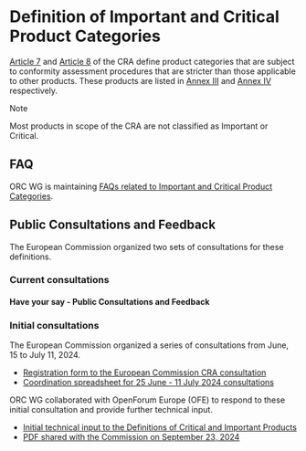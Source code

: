 # Definition of Important and Critical Product Categories

[Article 7][] and [Article 8][] of the CRA define product categories that are subject to conformity assessment procedures that are stricter than those applicable to other products. These products are listed in [Annex III][] and [Annex IV][] respectively.

> [!NOTE]
> Most products in scope of the CRA are not classified as Important or Critical.

## FAQ

ORC WG is maintaining [FAQs related to Important and Critical Product Categories][FAQ].

## Public Consultations and Feedback

The European Commission organized two sets of consultations for these definitions.

### Current consultations
#### Have your say - Public Consultations and Feedback



### Initial consultations

The European Commission organized a series of consultations from June, 15 to July 11, 2024.

- [Registration form to the European Commission CRA consultation][registration form]
- [Coordination spreadsheet for 25 June - 11 July 2024 consultations][coordination spreadsheet]

ORC WG collaborated with OpenForum Europe (OFE) to respond to these initial consultation and provide further technical input.

- [Initial technical input to the Definitions of Critical and Important Products](./input-to-initial-consultation.md)
- [PDF shared with the Commission on September 23, 2024](./input-to-initial-consultation-2024-09-23.md)

[Article 7]: https://eur-lex.europa.eu/legal-content/EN/TXT/HTML/?uri=OJ:L_202402847#art_7
[Article 8]: https://eur-lex.europa.eu/legal-content/EN/TXT/HTML/?uri=OJ:L_202402847#art_8
[Annex III]: https://eur-lex.europa.eu/legal-content/EN/TXT/HTML/?uri=OJ:L_202402847#anx_III
[Annex IV]: https://eur-lex.europa.eu/legal-content/EN/TXT/HTML/?uri=OJ:L_202402847#anx_IV

[FAQ]: https://github.com/orcwg/cra-hub/blob/main/faq.md#important-and-critical-product-categories
[registration form]: https://ec.europa.eu/eusurvey/runner/CRAconsultations
[coordination spreadsheet]: https://docs.google.com/spreadsheets/d/1tVEd8A_Bk3k-QBS8CoiHxurYy_IvqcVmL5M2dgayuUg/edit?gid=0#gid=0
